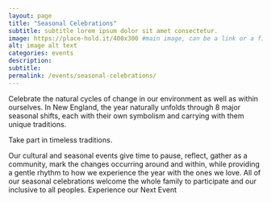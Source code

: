 ```yaml
---
layout: page
title: "Seasonal Celebrations"
subtitle: subtitle lorem ipsum dolor sit amet consectetur.
image: https://place-hold.it/400x300 #main image, can be a link or a file in assets/img/portfolio
alt: image alt text
categories: events
description:
subtitle:
permalink: /events/seasonal-celebrations/
---
```



Celebrate the natural cycles of change in our environment as well as within ourselves. 
In New England, the year naturally unfolds through 8 major seasonal shifts, each with their own symbolism and carrying with them unique traditions.


Take part in timeless traditions.

Our cultural and seasonal events give time to pause, reflect, gather as a community, mark the changes occurring around and within, while providing a gentle rhythm to how we experience the year with the ones we love. All of our seasonal celebrations welcome the whole family to participate and our inclusive to all peoples.
Experience our Next Event
